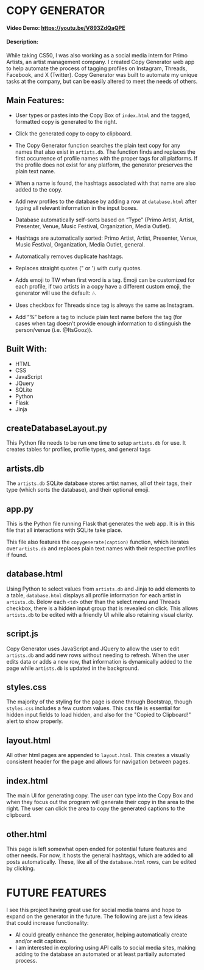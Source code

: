 # COPY GENERATOR
#### Video Demo:  https://youtu.be/V893ZdQaQPE
#### Description:

While taking CS50, I was also working as a social media intern for Primo Artists, an artist management company. I created Copy Generator web app to help automate the process of tagging profiles on Instagram, Threads, Facebook, and X (Twitter). Copy Generator was built to automate my unique tasks at the company, but can be easily altered to meet the needs of others.<br>

## Main Features:

* User types or pastes into the Copy Box of ```index.html``` and the tagged, formatted copy is generated to the right.
* Click the generated copy to copy to clipboard.
* The Copy Generator function searches the plain text copy for any names that also exist in ```artists.db```. The function finds and replaces the first occurrence of profile names with the proper tags for all platforms. If the profile does not exist for any platform, the generator preserves the plain text name.
* When a name is found, the hashtags associated with that name are also added to the copy.
* Add new profiles to the database by adding a row at ```database.html``` after typing all relevant information in the input boxes.

* Database automatically self-sorts based on “Type” (Primo Artist, Artist, Presenter, Venue, Music Festival, Organization, Media Outlet).
* Hashtags are automatically sorted: Primo Artist, Artist, Presenter, Venue, Music Festival, Organization, Media Outlet, general.
* Automatically removes duplicate hashtags.
* Replaces straight quotes (" or ') with curly quotes.
* Adds emoji to TW when first word is a tag. Emoji can be customized for each profile, if two artists in a copy have a different custom emoji, the generator will use the default: 🎶.
* Uses checkbox for Threads since tag is always the same as Instagram.
* Add “%” before a tag to include plain text name before the tag (for cases when tag doesn’t provide enough information to distinguish the person/venue (i.e. @ItsGooz)).


## Built With:

* HTML
* CSS
* JavaScript
* JQuery
* SQLite
* Python
* Flask
* Jinja

## createDatabaseLayout.py

This Python file needs to be run one time to setup ```artists.db``` for use. It creates tables for profiles, profile types, and general tags

## artists.db

The ```artists.db``` SQLite database stores artist names, all of their tags, their type (which sorts the database), and their optional emoji.

## app.py

This is the Python file running Flask that generates the web app. It is in this file that all interactions with SQLite take place.<br>

This file also features the ```copygenerate(caption)``` function, which iterates over ```artists.db``` and replaces plain text names with their respective profiles if found.

## database.html

Using Python to select values from ```artists.db``` and Jinja to add elements to a table, ```database.html``` displays all profile information for each artist in ```artists.db```. Below each ```<td>``` other than the select menu and Threads checkbox, there is a hidden input group that is revealed on click. This allows ```artists.db``` to be edited with a friendly UI while also retaining visual clarity.

## script.js

Copy Generator uses JavaScript and JQuery to allow the user to edit ```artists.db``` and add new rows without needing to refresh. When the user edits data or adds a new row, that information is dynamically added to the page while ```artists.db``` is updated in the background.

## styles.css

The majority of the styling for the page is done through Bootstrap, though ```styles.css``` includes a few custom values. This css file is essential for hidden input fields to load hidden, and also for the "Copied to Clipboard!" alert to show properly.

## layout.html

All other html pages are appended to ```layout.html```. This creates a visually consistent header for the page and allows for navigation between pages.

## index.html

The main UI for generating copy. The user can type into the Copy Box and when they focus out the program will generate their copy in the area to the right. The user can click the area to copy the generated captions to the clipboard.

## other.html

This page is left somewhat open ended for potential future features and other needs. For now, it hosts the general hashtags, which are added to all posts automatically. These, like all of the ```database.html``` rows, can be edited by clicking.

# FUTURE FEATURES

I see this project having great use for social media teams and hope to expand on the generator in the future. The following are just a few ideas that could increase functionality:

* AI could greatly enhance the generator, helping automatically create and/or edit captions.
* I am interested in exploring using API calls to social media sites, making adding to the database an automated or at least partially automated process.